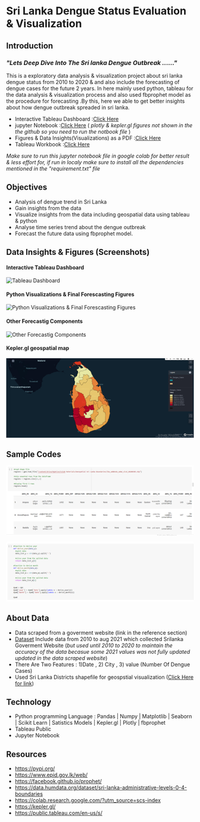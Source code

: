# Sri Lanka Dengue Status Evaluation & Visualization

## Introduction

### *"Lets Deep Dive Into The Sri lanka Dengue Outbreak ......"*

This is a exploratory data analysis & visualization project about sri lanka dengue status from 2010 to 2020 & and also include the forecasting of dengue cases for the future 2 years. In here mainly used python, tableau for the data analysis & visualization process and also used fbprophet model as the procedure for forecasting .By this, here we able to get better insights about how dengue outbreak spreaded in sri lanka.

- Interactive Tableau Dashboard :[Click Here](https://public.tableau.com/app/profile/nilshan.sadaruwan/viz/EvaluationVisualizationofDengueCasesinSriLanka/Viz)
- jupyter Notebook :[Click Here](https://github.com/Nsadaa/Sri-Lanka-Dengue-Status-Evaluation-Visualization/blob/main/Data_Analysis_%26_Forecasting_of_Dengue_Cases_In_Sri_Lanka.ipynb) ( *plotly & kepler.gl figures not shown in the the github so you need to run the notbook file* )
- Figures & Data Insights(Visualizations) as a PDF :[Click Here](https://github.com/Nsadaa/Sri-Lanka-Dengue-Status-Evaluation-Visualization/blob/main/Report/Report.pdf)
- Tableau Workbook :[Click Here](https://github.com/Nsadaa/Sri-Lanka-Dengue-Status-Evaluation-Visualization/tree/main/Tableau%20Workbook)

*Make sure to run this jupyter notebook file in google colab for better result & less effort for, if run in localy make sure to install all the dependencies mentioned in the "requirement.txt" file*

## Objectives

- Analysis of dengue trend in Sri Lanka
- Gain insights from the data
- Visualize insights from the data including geospatial data using tableau & python
- Analyse time series trend about the dengue outbreak
- Forecast the future data using fbprophet model.

## Data Insights & Figures (Screenshots)
#### Interactive Tableau Dashboard
![Tableau Dashboard](https://github.com/Nsadaa/Sri-Lanka-Dengue-Status-Evaluation-Visualization/blob/main/Report/Images/Report.jpg)

#### Python Visualizations & Final Forescasting Figures
![Python Visualizations & Final Forescasting Figures](https://github.com/Nsadaa/Sri-Lanka-Dengue-Status-Evaluation-Visualization/blob/main/Report/Images/Report2.jpg)

#### Other Forecastig Components
![Other Forecastig Components](https://github.com/Nsadaa/Sri-Lanka-Dengue-Status-Evaluation-Visualization/blob/main/Report/Images/Report3.jpg)

#### Kepler.gl geospatial map

![Kepler.gl geospatial map](https://github.com/Nsadaa/Sri-Lanka-Dengue-Status-Evaluation-Visualization/blob/main/Report/Images/Screenshot%20(71).png)

## Sample Codes

![Sample_1](https://github.com/Nsadaa/Sri-Lanka-Dengue-Status-Evaluation-Visualization/blob/main/Report/Sample_Codes/sample_1.jpg)

![Sample_2](https://github.com/Nsadaa/Sri-Lanka-Dengue-Status-Evaluation-Visualization/blob/main/Report/Sample_Codes/sample_2.jpg)


## About Data

- Data scraped from a goverment website (link in the reference section)
- [Dataset](https://github.com/Nsadaa/Sri-Lanka-Dengue-Status-Evaluation-Visualization/tree/main/Dataset) Include data from 2010 to aug 2021 which collected Srilanka Goverment Website (*but used until 2010 to 2020 to maintain the accuracy of the data becasue some 2021 values was not fully updated updated in the data scraped website*)
- There Are Two Features : 1)Date , 2) City , 3) value (Number Of Dengue Cases)      
- Used Sri Lanka Districts shapefile for geospstial visualization ([Click Here for link](https://data.humdata.org/dataset/sri-lanka-administrative-levels-0-4-boundaries))                         
                                                                      
## Technology

- Python programming Language : Pandas | Numpy | Matplotlib | Seaborn | Scikit Learn | Satistics Models | Kepler.gl | Plotly | fbprophet
- Tableau Public
- Jupyter Notebook

## Resources

- https://pypi.org/
- https://www.epid.gov.lk/web/
- https://facebook.github.io/prophet/
- https://data.humdata.org/dataset/sri-lanka-administrative-levels-0-4-boundaries
- https://colab.research.google.com/?utm_source=scs-index
- https://kepler.gl/
- https://public.tableau.com/en-us/s/
